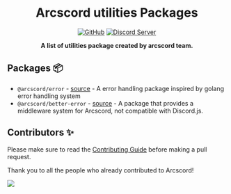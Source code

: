 <div align="center">

# Arcscord utilities Packages

[![GitHub](https://img.shields.io/github/license/arcscord/packages?logo=github&style=flat)](https://github.com/Arcoz0308/arcscord/blob/main/LICENSE)
[![Discord Server](https://img.shields.io/discord/1012097557532528791?color=blue&label=Discord&logo=discord&style=shield)](https://discord.gg/4geBanVWGR)

**A list of utilities package created by arcscord team.**

</div>

## Packages 📦

- `@arcscord/error` - [source](https://github.com/arcscord/packages/tree/main/packages/error#readme) - A error handling package inspired by golang error handling system
- `@arcscord/better-error` - [source](https://github.com/arcscord/packages/tree/main/packages/better_error#readme) - A package that provides a middleware system for Arcscord, not compatible with Discord.js.

## Contributors ✨

Please make sure to read the [Contributing Guide][contributing] before making a pull request.

Thank you to all the people who already contributed to Arcscord!

<a href="https://github.com/arcscord/packages/graphs/contributors">
  <img src="https://contrib.rocks/image?repo=arcscord/packages" />
</a>

[contributing]: https://github.com/sapphiredev/.github/blob/main/.github/CONTRIBUTING.md

